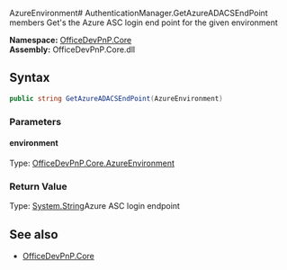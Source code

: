 AzureEnvironment# AuthenticationManager.GetAzureADACSEndPoint members
Get's the Azure ASC login end point for the given environment  

**Namespace:** [OfficeDevPnP.Core](OfficeDevPnP.Core.md)  
**Assembly:** OfficeDevPnP.Core.dll  
## Syntax
```C#
public string GetAzureADACSEndPoint(AzureEnvironment)
```
### Parameters
#### environment
Type: [OfficeDevPnP.Core.AzureEnvironment](OfficeDevPnP.Core.AzureEnvironment.md) 
#### 
### Return Value
Type: [System.String](System.String.md)Azure ASC login endpoint
## See also
- [OfficeDevPnP.Core](OfficeDevPnP.Core.md)
